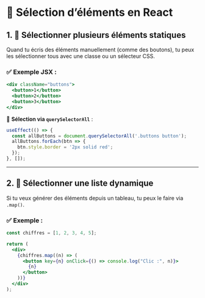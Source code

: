 # 📌 Sélection d’éléments en React

## 1. 🧱 Sélectionner plusieurs éléments **statiques**

Quand tu écris des éléments manuellement (comme des boutons), tu peux les sélectionner tous avec une classe ou un sélecteur CSS.

### ✅ Exemple JSX :

```jsx
<div className="buttons">
  <button>1</button>
  <button>2</button>
  <button>3</button>
</div>
```

🎯 **Sélection via `querySelectorAll`** :

```js
useEffect(() => {
  const allButtons = document.querySelectorAll('.buttons button');
  allButtons.forEach(btn => {
    btn.style.border = '2px solid red';
  });
}, []);
```

---

## 2. 🔁 Sélectionner une liste dynamique

Si tu veux générer des éléments depuis un tableau, tu peux le faire via `.map()`.

### ✅ Exemple :

```jsx
const chiffres = [1, 2, 3, 4, 5];

return (
  <div>
    {chiffres.map((n) => (
      <button key={n} onClick={() => console.log("Clic :", n)}>
        {n}
      </button>
    ))}
  </div>
);
```